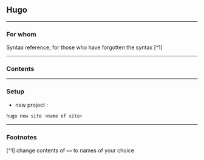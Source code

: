 ## Hugo

___

### For whom
Syntax reference, for those who have forgotten the syntax [^1]
___

### Contents

___

### Setup

- new project : 
```bash
hugo new site <name of site>
```

___
### Footnotes

[^1] change contents of `<>` to names of your choice






